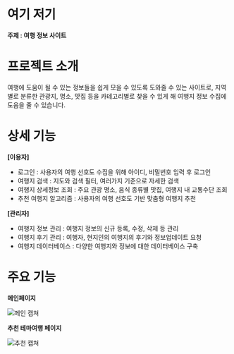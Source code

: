 # 여기 저기





**주제 : 여행 정보 사이트**





# 프로젝트 소개


여행에 도움이 될 수 있는 정보들을 쉽게 모을 수 있도록 도와줄 수 있는 사이트로,
지역별로 분류한 관광지, 명소, 맛집 등을 카테고리별로 찾을 수 있게 해 여행지 정보 수집에 도움을 줄 수 있습니다.


# 상세 기능

**[이용자]**

- 로그인 : 사용자의 여행 선호도 수집을 위해 아이디, 비밀번호 입력 후 로그인
- 여행지 검색 : 지도와 검색 필터, 여러가지 기준으로 자세한 검색
- 여행지 상세정보 조회 : 주요 관광 명소, 음식 종류별 맛집, 여행지 내 교통수단 조회
- 추천 여행지 알고리즘 : 사용자의 여행 선호도 기반 맞춤형 여행지 추천


**[관리자]**

- 여행지 정보 관리 : 여행지 정보의 신규 등록, 수정, 삭제 등 관리
- 여행지 후기 관리 : 여행자, 현지인의 여행지의 후기와 정보업데이트 요청
- 여행지 데이터베이스 : 다양한 여행지와 정보에 대한 데이터베이스 구축


# 주요 기능

**메인페이지**

![메인 캡쳐](https://github.com/hunbini12/achi_kochi/assets/137461781/4367da31-6cfc-47de-8295-cc3848da1b35)


**추천 테마여행 페이지**

![추천 캡쳐](https://github.com/hunbini12/achi_kochi/assets/137461781/e93346db-e071-4ca7-b579-9327bf0ce29a)
